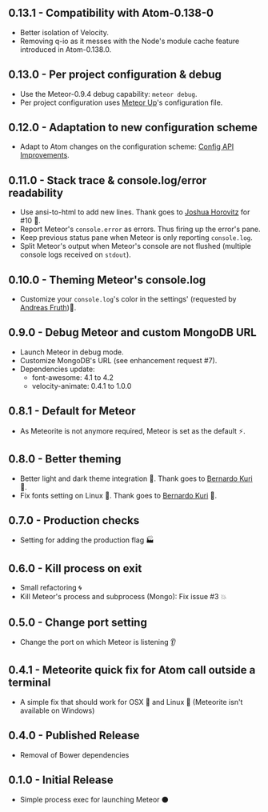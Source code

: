 ## 0.13.1 - Compatibility with Atom-0.138-0
* Better isolation of Velocity.
* Removing q-io as it messes with the Node's module cache feature introduced in Atom-0.138.0.

## 0.13.0 - Per project configuration & debug
* Use the Meteor-0.9.4 debug capability: `meteor debug`.
* Per project configuration uses [Meteor Up](https://github.com/arunoda/meteor-up)'s configuration file.

## 0.12.0 - Adaptation to new configuration scheme
* Adapt to Atom changes on the configuration scheme: [Config API Improvements](http://blog.atom.io/2014/10/02/config-api-has-schema.html).

## 0.11.0 - Stack trace & console.log/error readability
* Use ansi-to-html to add new lines. Thank goes to [Joshua Horovitz](https://github.com/joshuahhh) for #10 :clap:.
* Report Meteor's `console.error` as errors. Thus firing up the error's pane.
* Keep previous status pane when Meteor is only reporting `console.log`.
* Split Meteor's output when Meteor's console are not flushed (multiple console logs received on `stdout`).

## 0.10.0 - Theming Meteor's console.log
* Customize your `console.log`'s color in the settings' (requested by [Andreas Fruth](http://crater.io/posts/W2Az8PQJ4aKTuf2ET)):lipstick:.

## 0.9.0 - Debug Meteor and custom MongoDB URL
* Launch Meteor in debug mode.
* Customize MongoDB's URL (see enhancement request #7).
* Dependencies update:
  * font-awesome: 4.1 to 4.2
  * velocity-animate: 0.4.1 to 1.0.0

## 0.8.1 - Default for Meteor
* As Meteorite is not anymore required, Meteor is set as the default :zap:.

## 0.8.0 - Better theming
* Better light and dark theme integration :lipstick:. Thank goes to [Bernardo Kuri](https://github.com/bkuri) :clap:.
* Fix fonts setting on Linux :penguin:. Thank goes to [Bernardo Kuri](https://github.com/bkuri) :clap:.

## 0.7.0 - Production checks
* Setting for adding the production flag :factory:

## 0.6.0 - Kill process on exit
* Small refactoring :cyclone:
* Kill Meteor's process and subprocess (Mongo): Fix issue #3 :boom:

## 0.5.0 - Change port setting
* Change the port on which Meteor is listening :ear:

## 0.4.1 - Meteorite quick fix for Atom call outside a terminal
* A simple fix that should work for OSX :apple: and Linux :penguin: (Meteorite isn't available on Windows)

## 0.4.0 - Published Release
* Removal of Bower dependencies

## 0.1.0 - Initial Release
* Simple process exec for launching Meteor :black_circle:  
